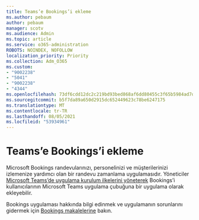 ```yaml
---
title: Teams’e Bookings’i ekleme
ms.author: pebaum
author: pebaum
manager: scotv
ms.audience: Admin
ms.topic: article
ms.service: o365-administration
ROBOTS: NOINDEX, NOFOLLOW
localization_priority: Priority
ms.collection: Adm_O365
ms.custom:
- "9002238"
- "5041"
- "9002238"
- "4344"
ms.openlocfilehash: 73df6cdd12dc2c219bd93bed868af6dd80455c3f65b5984ad7dbc65682b54bf2
ms.sourcegitcommit: b5f7da89a650d2915dc652449623c78be6247175
ms.translationtype: MT
ms.contentlocale: tr-TR
ms.lasthandoff: 08/05/2021
ms.locfileid: "53934961"
---
```

# <a name="adding-bookings-to-teams"></a>Teams’e Bookings’i ekleme

Microsoft Bookings randevularınızı, personelinizi ve müşterilerinizi izlemenize yardımcı olan bir randevu zamanlama uygulamasıdır. Yöneticiler [Microsoft Teams’de uygulama kurulum ilkelerini yöneterek](https://docs.microsoft.com/microsoftteams/teams-app-setup-policies) Bookings’i kullanıcılarının Microsoft Teams uygulama çubuğuna bir uygulama olarak ekleyebilir.

Bookings uygulaması hakkında bilgi edinmek ve uygulamanın sorunlarını gidermek için [Bookings makalelerine](https://docs.microsoft.com/microsoft-365/bookings/bookings-faq) bakın.
